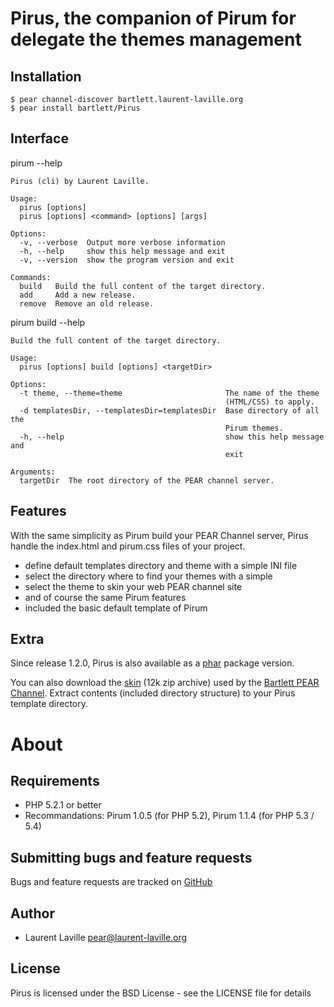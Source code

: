 Pirus, the companion of Pirum for delegate the themes management
================================================================

Installation
------------

    $ pear channel-discover bartlett.laurent-laville.org
    $ pear install bartlett/Pirus

Interface
---------

pirum --help

    Pirus (cli) by Laurent Laville.

    Usage:
      pirus [options]
      pirus [options] <command> [options] [args]

    Options:
      -v, --verbose  Output more verbose information
      -h, --help     show this help message and exit
      -v, --version  show the program version and exit

    Commands:
      build   Build the full content of the target directory.
      add     Add a new release.
      remove  Remove an old release.


pirum build --help

    Build the full content of the target directory.

    Usage:
      pirus [options] build [options] <targetDir>

    Options:
      -t theme, --theme=theme                       The name of the theme
                                                    (HTML/CSS) to apply.
      -d templatesDir, --templatesDir=templatesDir  Base directory of all the
                                                    Pirum themes.
      -h, --help                                    show this help message and
                                                    exit

    Arguments:
      targetDir  The root directory of the PEAR channel server.


Features
--------

With the same simplicity as Pirum build your PEAR Channel server, Pirus handle the
index.html and pirum.css files of your project.

* define default templates directory and theme with a simple INI file
* select the directory where to find your themes with a simple
* select the theme to skin your web PEAR channel site
* and of course the same Pirum features
* included the basic default template of Pirum

Extra
-----
Since release 1.2.0, Pirus is also available as a [phar](http://http://bartlett.laurent-laville.org/get/pirus.phar)
package version.

You can also download the [skin](http://php5.laurent-laville.org/pirus/templates/bartlett.zip) (12k zip archive)
used by the [Bartlett PEAR Channel](http://bartlett.laurent-laville.org).
Extract contents (included directory structure) to your Pirus template directory.

About
=====

Requirements
------------

- PHP 5.2.1 or better
- Recommandations: Pirum 1.0.5 (for PHP 5.2), Pirum 1.1.4 (for PHP 5.3 / 5.4)

Submitting bugs and feature requests
------------------------------------

Bugs and feature requests are tracked on [GitHub](https://github.com/llaville/pirus/issues)

Author
------

- Laurent Laville <pear@laurent-laville.org>

License
-------

Pirus is licensed under the BSD License - see the LICENSE file for details
